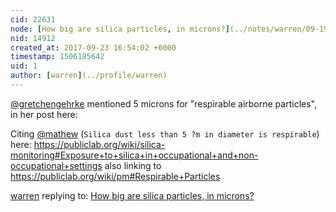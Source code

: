 ```yaml
---
cid: 22631
node: [How big are silica particles, in microns?](../notes/warren/09-19-2017/how-big-are-silica-particles-in-microns)
nid: 14912
created_at: 2017-09-23 16:54:02 +0000
timestamp: 1506185642
uid: 1
author: [warren](../profile/warren)
---
```


[@gretchengehrke](/profile/gretchengehrke) mentioned 5 microns for "respirable airborne particles", in her post here:

Citing [@mathew](/profile/mathew) (`Silica dust less than 5 ?m in diameter is respirable`) here: https://publiclab.org/wiki/silica-monitoring#Exposure+to+silica+in+occupational+and+non-occupational+settings also linking to https://publiclab.org/wiki/pm#Respirable+Particles

[warren](../profile/warren) replying to: [How big are silica particles, in microns?](../notes/warren/09-19-2017/how-big-are-silica-particles-in-microns)

